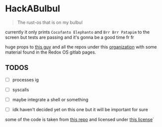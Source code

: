 # HackABulbul
> The rust-os that is on my bulbul

currently it only prints `Cocofanto Elephanto` and `Brr Brr Patapim` to the screen but tests are passing and it's gonna be a good time fr fr

huge props to [this guy](https://os.phil-opp.com) and all the repos under this [organization](https://github.com/rust-osdev) with some material found in the Redox OS gitlab pages. 

## TODOS
- [ ] processes ig
- [ ] syscalls
- [ ] maybe integrate a shell or something
- [ ] idk haven't decided yet on this one but it will be important for sure


some of the code is taken from [this repo](https://github.com/rust-osdev/x86_64) and licensed under [this license](./LICENSE-MIT)`